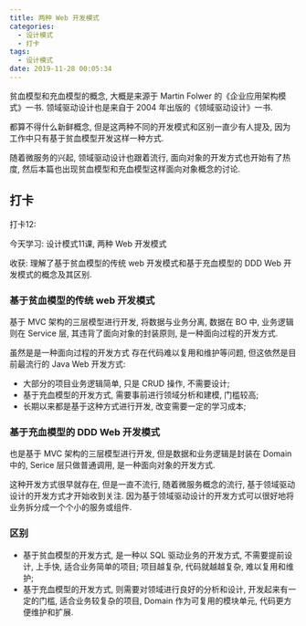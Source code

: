 ```yaml
---
title: 两种 Web 开发模式
categories:
  - 设计模式
  - 打卡
tags:
  - 设计模式
date: 2019-11-28 00:05:34
---
```


贫血模型和充血模型的概念, 大概是来源于 Martin Folwer 的《企业应用架构模式》一书.
领域驱动设计也是来自于 2004 年出版的《领域驱动设计》一书.

都算不得什么新鲜概念, 但是这两种不同的开发模式和区别一直少有人提及, 因为工作中只有基于贫血模型开发这样一种方式.

随着微服务的兴起, 领域驱动设计也跟着流行, 面向对象的开发方式也开始有了热度, 然后本篇也出现贫血模型和充血模型这样面向对象概念的讨论.

<!-- more -->

## 打卡

打卡12:

今天学习: 设计模式11课, 两种 Web 开发模式

收获: 理解了基于贫血模型的传统 web 开发模式和基于充血模型的 DDD Web 开发模式的概念及其区别.

### 基于贫血模型的传统 web 开发模式

基于 MVC 架构的三层模型进行开发, 将数据与业务分离, 数据在 BO 中, 业务逻辑则在 Service 层, 其违背了面向对象的封装原则, 是一种面向过程的开发方式.

虽然是是一种面向过程的开发方式 存在代码难以复用和维护等问题, 但这依然是目前最流行的 Java Web 开发方式: 
* 大部分的项目业务逻辑简单, 只是 CRUD 操作, 不需要设计;
* 基于充血模型的开发方式, 需要事前进行领域分析和建模, 门槛较高;
* 长期以来都是基于这种方式进行开发, 改变需要一定的学习成本;

### 基于充血模型的 DDD Web 开发模式

也是基于 MVC 架构的三层模型进行开发, 但是数据和业务逻辑是封装在 Domain 中的, Serice 层只做普通调用, 是一种面向对象的开发方式.

这种开发方式很早就存在, 但是一直不流行, 随着微服务概念的流行, 基于领域驱动设计的开发方式才开始收到关注. 因为基于领域驱动设计的开发方式可以很好地将业务拆分成一个个小的服务或组件.

### 区别
- 基于贫血模型的开发方式, 是一种以 SQL 驱动业务的开发方式, 不需要提前设计, 上手快, 适合业务简单的项目; 项目越复杂, 代码就越越复杂, 难以复用和维护;
- 基于充血模型的开发方式, 则需要对领域进行良好的分析和设计, 开发起来有一定的门槛, 适合业务较复杂的项目, Domain 作为可复用的模块单元, 代码更方便维护和扩展.

